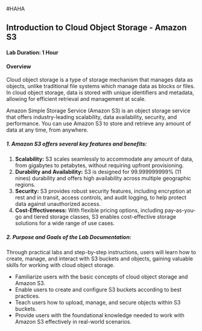 #HAHA
## Introduction to Cloud Object Storage - Amazon S3 
#### Lab Duration: 1 Hour 
#### Overview
Cloud object storage is a type of storage mechanism that manages data as objects, unlike traditional file systems which manage data as blocks or files. In cloud object storage, data is stored with unique identifiers and metadata, allowing for efficient retrieval and management at scale.

Amazon Simple Storage Service (Amazon S3) is an object storage service that offers industry-leading scalability, data availability, security, and performance. You can use Amazon S3 to store and retrieve any amount of data at any time, from anywhere.


##### 1. Amazon S3 offers several key features and benefits:

1. **Scalability:** S3 scales seamlessly to accommodate any amount of data, from gigabytes to petabytes, without requiring upfront provisioning.
2. **Durability and Availability:** S3 is designed for 99.999999999% (11 nines) durability and offers high availability across multiple geographic regions.
3. **Security:** S3 provides robust security features, including encryption at rest and in transit, access controls, and audit logging, to help protect data against unauthorized access.
4. **Cost-Effectiveness:** With flexible pricing options, including pay-as-you-go and tiered storage classes, S3 enables cost-effective storage solutions for a wide range of use cases.

##### 2. Purpose and Goals of the Lab Documentation:
Through practical labs and step-by-step instructions, users will learn how to create, manage, and interact with S3 buckets and objects, gaining valuable skills for working with cloud object storage.

- Familiarize users with the basic concepts of cloud object storage and Amazon S3.
- Enable users to create and configure S3 buckets according to best practices.
- Teach users how to upload, manage, and secure objects within S3 buckets.
- Provide users with the foundational knowledge needed to work with Amazon S3 effectively in real-world scenarios.
    
